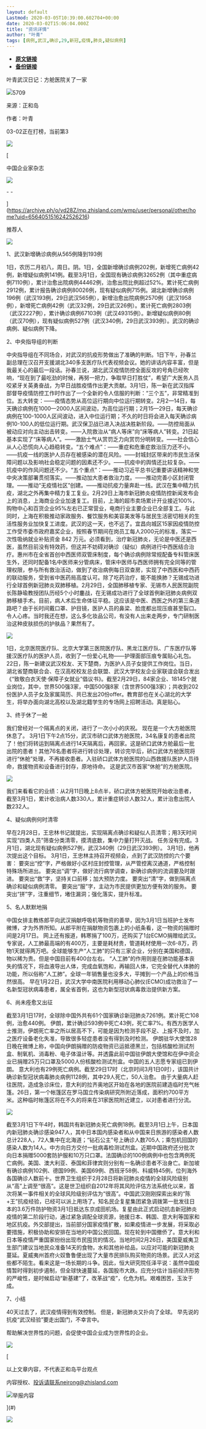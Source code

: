 ```yaml
---
layout: default
Lastmod: 2020-03-05T10:39:00.602704+00:00
date: 2020-03-02T15:06:04.000Z
title: "资讯详情"
author: "叶青"
tags: [病例,武汉,确诊,29,新冠,疫情,肺炎,疑似病例]
---
```


* [**原文链接**](http://archive.ph/vd28Z)
* [**备份链接**](http://archive.ph/vd28Z)


叶青武汉日记：方舱医院关了一家

![](/images/post/c2ea3754e7258e03e956b530055f2377.png)5709

来源：正和岛

作者：叶青

03-02正在打榜，当前第3

[![](/images/post/e3f531f46a7d5098fc9a932bffaefec2.png)](https://archive.ph/o/vd28Z/mp.zhisland.com/wmp/user/onlineCourse/index?url=http://mp.zhisland.com/wmp/course/&archor=/detail/47&zhisland_uri=zhisland://com.zhisland/course/47)

[

中国企业家杂志

![](/images/post/ee78f286401819e46ba8b1f132664374.png)

\- -





](https://archive.ph/o/vd28Z/mp.zhisland.com/wmp/user/personal/other/home?uid=6564051516242526216)

推荐人

![](/images/post/7ab484e9225a8aef9c375dfec1b38ca0.png)  

1、武汉新增确诊病例从565例降到193例  

1日，农历二月初八，周日。阴。1日，全国新增确诊病例202例，新增死亡病例42例，新增疑似病例141例。截至3月1日，全国现有确诊病例32652例（其中重症病例7110例），累计治愈出院病例44462例，治愈出院比例超过52%。累计死亡病例2912例，累计报告确诊病例80026例，现有疑似病例715例。湖北新增确诊病例196例（武汉193例，29日武汉565例），新增治愈出院病例2570例（武汉1958例），新增死亡病例42例（武汉32例，29日武汉26例）。累计死亡病例2803例（武汉2227例），累计确诊病例67103例（武汉49315例）。新增疑似病例80例（武汉70例），现有疑似病例527例（武汉340例，29日武汉393例）。武汉的确诊病例、疑似病例下降。

2、中央指导组的判断

中央指导组在不同场合，对武汉的抗疫形势做出了准确的判断。1日下午，孙春兰副总理在汉召开支援湖北340多支医疗队代表视频会议。她的讲话内容丰富，但是我最关心的最后一段话。孙春兰说，湖北武汉疫情防控全面反攻的号角已经吹响，“现在到了最吃劲的时候，再努一把力，争取早日打胜仗”，希望广大医务人员咬紧牙关英勇奋战，为早日战胜疫情作出更大贡献。3月1日，陈一新在武汉指挥部督导疫情防控工作时作出了一个全新的令人信服的判断：“三个五”，非常精准到位。五大转变：——疫情态势从高位运行期向中位运行期转变。2月2—14日，每天确诊病例在1000—2000人区间波动，为高位运行期；2月15—29日，每天确诊病例在100-1000人区间波动，进入中位运行期；不久的时日将会进入每天确诊病例10-100人的低位运行期。武汉保卫战已进入决战决胜新阶段。——防控局面从被动应对向主动出击转变。——入院救治从“病人等床”向“床等病人”转变。21日起基本实现了“床等病人”。——激励士气从赏罚乏力向赏罚分明转变。——社会信心从人心恐慌向人心趋稳转变。“五个难点”：——重症和危重症救治压力还不小。——抗疫一线的医护人员存在被感染的潜在风险。——封城封区带来的市民生活保障问题以及影响社会稳定问题的因素还不少。——抗疫中的舆情还比较复杂。——抗疫中的作风问题还不少。“五个重点”：——推动习近平总书记重要讲话精神和党中央决策部署贯彻落实。——推动加大患者救治力度。——推动完善小区封闭管理。——推动“无疫情社区”创建。——推动抗疫力量奔赴一线。武汉在集中精力抗疫，湖北之外再集中精力复工复业。2月29日上海市新冠肺炎疫情防控新闻发布会上的消息，上海商业企业加速复工。目前，上海的超市卖场累计开业接近100%，购物中心和百货企业95%左右已正常营业，电商行业主要企业已全部复工。与此同时，上海在积极推动家政服务、餐饮服务和美容美发等与居民生活密切相关的生活性服务业加快复工进度。武汉的这一天，也不远了。宜昌向城区15家因疫情防控工作受市委市政府嘉奖企业，按照春节期间在岗员工每人2000元的标准，落实一次性吸纳就业补贴资金 842 万元。必须看到，治疗新冠肺炎，无论是中医还是西医，虽然目前没有特效药，但这并不妨碍对确诊（疑似）病例进行中西医结合治疗。惠州市在全省首创中西医师双管床制度，每个确诊病例除常规配备专科管床医生外，还同时配备1名中医师来分管病床，管床中医师与西医师拥有完全同等的管理权限，参与所有救治活动，做到了收治病例每日双查房，实现了中西医和中西药的联动服务，受到省中医药局高度认可。除了吃药治疗，能不能换肺？无锡成功进行全球首例新冠肺炎双肺移植。2月29日，全国肺移植专家、无锡市人民医院副院长陈静瑜教授团队历经5个小时鏖战，在无锡成功进行了全球首例新冠肺炎病例双肺移植手术。目前，病人术后生命体征平稳。这应该是中医、西医之外的第三条道路吧？由于长时间戴口罩、护目镜，医护人员的鼻梁、脸庞都出现压痕甚至裂口。令人心疼。当时我还在想，这么多化妆品公司，有没有人出来走两步，专门研制医治这种皮肤损伤的护肤品？果然有了。

 ![](/images/post/e686898600ae79ad735da4e6f09c8ce5.png) 

1日，北京医院医疗队、北京大学第三医院医疗队、黑龙江医疗队、广东医疗队等援汉医疗队的医护人员，收到了一份爱心礼物——护理面部压痕专属贴心礼包。22日，陈一新建议武汉校友、天下楚商，为医护人员子女提供工作岗位。当日，湖北省楚商联合会、在汉高校校友总会联盟、武汉大学校友企业家联谊会联合发出《“致敬白衣天使·保障子女就业”倡议书》。截至2月29日，84家企业、18145个就业岗位，其中，世界500强3家，中国500强8家（含世界500强3家）；共收到202份医护人员子女及家属简历、共已发出20份offer。教育部也在关心湖北的大学生，将举办面向湖北高校以及湖北籍学生的专场网上招聘活动。真是贴心。

3、终于休了一舱

我们曾经对一个隔离点的关闭，进行了一次小小的庆祝。 现在是一个大方舱医院休息了。 3月1日下午2点15分，武汉市硚口武体方舱医院，34名康复的患者出院了！他们将转运到隔离点进行14天隔离后，再回家。这是硚口武体方舱最后一批出院的患者！其他76名患者将进行转诊处理，转诊完毕后，硚口武体方舱医院将进行“休舱”处理，不再接收患者。入驻硚口武体方舱医院的山西救援队医护人员待命，救援物资和设备进行封存，原地待命。 这是武汉市首家“休舱”的方舱医院。

 ![](/images/post/be0e04c97a32bbba6b8164471b714050.png) 

我们来看看它的业绩：从2月11日晚上8点半，硚口武体方舱医院开始收治患者，截至3月1日，累计收治病人数330人，累计重症转诊人数32人，累计治愈出院人数232人。

4、疑似病例何时清零

早在2月28日，王忠林书记就提出，实现隔离点确诊和疑似人员清零；用3天时间实现“四类人员”筛查分类清零，摸清底数，集中力量打歼灭战。 任务没有完成。3月1日，湖北现有疑似病例527例，武汉340例（29日武汉393例）。 3月1日，他再次提出这个目标。 3月1日，王忠林主持召开视频会，点到了武汉防控的六个要害： 要突出“控”字，严格做好小区村庄封控管理，从严管控离汉通道，严格控制特殊场所进出。 要突出“调”字，做好流行病学调查，新确诊病例的流调要及时跟进。 要突出“救”字，坚持关口前移；加大预防力度。 要突出“清”字，做到隔离点确诊和疑似病例清零。 要突出“服”字，主动为市民提供更加方便有效的服务。 要突出“拼”字，注重细节，堵住漏洞；强化落实，提升标准。

5、名人默默地捐

中国女排主教练郎平向武汉捐献呼吸机等物资的善举，因为3月1日当班护士发布微博，才为外界所知。从郎平附在捐献物资包裹上的小纸条看，这一物资的捐赠时间是2月17日。 网上还有报道，韩寒捐了100万，还购买了1台ECMO捐赠给武汉。 专家说，人工肺最高端的有400万，主要是耗材贵，管道耗材使用一次6-8万，药物1天就得两万吧。全球能够生产“人工肺”的只有三家企业，分别在美国和德国，物以稀为贵。但是中国目前有400台左右。 “人工肺”的作用则是在肺功能基本丧失的情况下，将血液导出人体，完成血氧饱和，再输回人体，它完全替代人体肺的功能，所以俗称“人工肺”。全球一年销售量也没多大，平摊到一个产品上的价格当然很高。 早在1月22日，武汉大学中南医院利用移动心肺仪(ECMO)成功救治了一名新型冠状病毒患者，属全省首例，这也为新型冠状病毒救治提供新方案。

6、尚未痊愈又出征

截至3月1日17时，全球除中国外共有61个国家确诊新冠肺炎7261例。累计死亡108例，治愈440例。 伊朗，累计确诊593例中死亡43例，死亡率7%。有西方医学人士推测，伊朗死亡率之所以居高不下，可能是因为检测手段不足、上报不及时，加之医疗设备老化失准，导致很多轻症患者没有得到及时检测。 伊朗驻华大使馆28日晚在微博上称，中国向伊朗捐赠的防疫物资已运抵德黑兰，包括核酸检测试剂盒、制氧机、消毒粉、电子体温计等。并透露此前中国驻伊朗大使馆和在伊中资企业已捐赠25万只口罩及5000人份核酸检测试剂盒。中国的五人志愿专家组已到伊朗。 意大利也有29例死亡病例。截至29日17时（北京时间3月1日0时），该国共计确诊新型冠状病毒肺炎病例1128例，其中29人死亡，50人治愈。 由于大量病人赶往医院，造成急诊床位，意大利的拉齐奥地区开始在各地的医院前建造临时充气帐篷。26日，第一个帐篷区在罗马国立传染病研究所附近落成，面积约700平方米。这种临时帐篷区将在不久的将来在31家医院附近建立，以对患者进行分流。

 ![](/images/post/431543bb62173399c9f6b2c4fb7137a9.png) 

截至3月1日下午4时，韩国共有新冠肺炎死亡病例18例。截至3月1日上午，日本国内新冠肺炎确诊感染947人，其中日本国内感染者和从中国来日旅游的感染者人数总计228人，72人集中在北海道；“钻石公主”号上确诊人数705人；乘包机回国的感染人数为14人。中方向日方交付一批病毒检测试剂盒。近期中国政府还分批次向日本捐赠5000套防护服和10万只口罩。法国确诊的100例病例中也包含两例死亡病例。美国、澳大利亚、泰国和菲律宾则分别有一名确诊患者不治身亡。新加坡有确诊病例102例、德国99例、美国69例、西班牙58例、科威特45例，位列海外各国确诊人数前十。世界卫生组织于2月28日将新冠肺炎疫情的全球风险级别从“高”上调至“很高”。这是世卫组织自2012年将其风险评估方法系统化以来，首次将某一事件相关的全球风险级别评估为“很高”。中国武汉刚刚探索出来的“陈+王”抗疫经验，已经可以派上用场了。知名民企复星集团紧急调拨第一批发往日本的3.6万件防护物资3月1日抵达东京成田机场。复星由此正式启动抗击新冠肺炎疫情的第二阶段行动，通过紧急调配全球资源，驰援日本、韩国、意大利等国家和地区抗疫。外交部提出，当前部分国家疫情扩散，如果疫情进一步发展，将采取必要措施，积极协助和安排在当地的中国公民回国。现在轮到中国撤侨了。意大利和日本等疫情严重国家纷纷出现市民囤货的情况。当地时间2月26日，美国夏威夷卫生部门建议当地民众准备14天的食物，水和其他补给品，以应对可能的新冠肺炎蔓延。夏威夷州首府火奴鲁鲁便出现了大量市民排队购买物资的场景。武汉人对这些都不陌生。看来这是一场长期的斗争。因此，恒大研究院任泽平说：虽然中国疫情暂时得到初步遏制，但全球快速蔓延，各国股市大跌。应充分估计当前经济形势的严峻性，是时候启动“新基建”了，改革战“疫”，化危为机。艰难困苦，玉汝于成。

7、小结

40天过去了，武汉疫情得到有效控制。 但是，新冠肺炎又扑向了全球。 早先说的抗疫“武汉经验”要走出国门，不幸言中。

帮助解决世界性的问题，会促使中国企业成为世界性的企业。

[![](/images/post/a300ec674a365b34ce1bcab9c555af9c.png)](https://archive.ph/o/vd28Z/mp.zhisland.com/wmp/user/onlineCourse/index?url=http://mp.zhisland.com/wmp/course/&archor=/detail/47&zhisland_uri=zhisland://com.zhisland/course/47)

[

以上文章内容，不代表正和岛平台观点

内容授权、投诉请联系neirong@zhisland.com

![](/images/post/0a239664c071ab8fe7ee8f2fb8a2ec41.png)举报内容



](#)[](#)

![](/images/post/7de898517b5826f0fa15f3ffe0566739.png)

